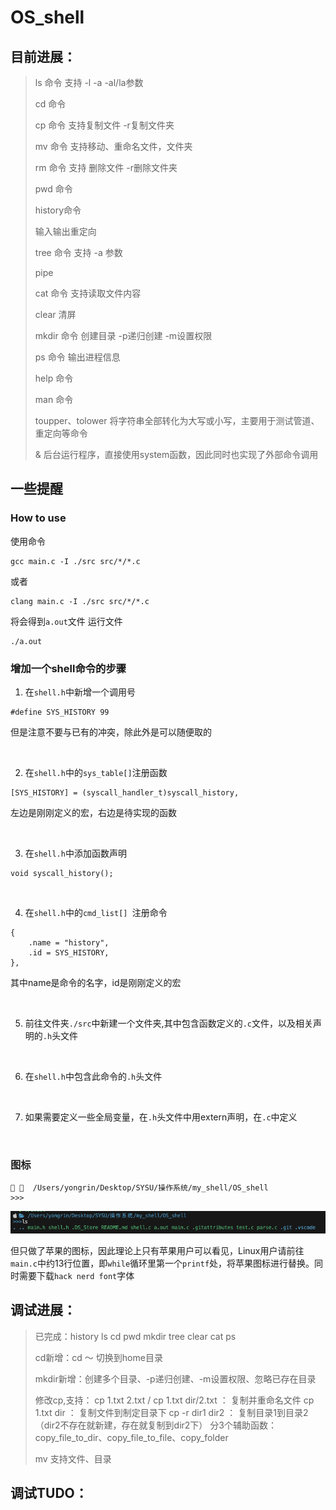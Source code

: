 # OS_shell

## 目前进展：
> ls 命令 支持 -l -a -al/la参数
> 
> cd 命令 
> 
> cp 命令 支持复制文件 -r复制文件夹
> 
> mv 命令 支持移动、重命名文件，文件夹
>
> rm 命令 支持 删除文件 -r删除文件夹
>
> pwd 命令 
>
> history命令
>
> 输入输出重定向
>
> tree 命令 支持 -a 参数
>
> pipe 
>
> cat 命令 支持读取文件内容
>
> clear 清屏
>
> mkdir 命令 创建目录 -p递归创建 -m设置权限
>
> ps 命令 输出进程信息
>
> help 命令
>
> man 命令
>
> toupper、tolower 将字符串全部转化为大写或小写，主要用于测试管道、重定向等命令
>
> & 后台运行程序，直接使用system函数，因此同时也实现了外部命令调用

## 一些提醒

### How to use
使用命令
```
gcc main.c -I ./src src/*/*.c
```
或者
```
clang main.c -I ./src src/*/*.c
```
将会得到`a.out`文件
运行文件
```
./a.out
```

### 增加一个shell命令的步骤
1. 在`shell.h`中新增一个调用号
```
#define SYS_HISTORY 99
```
但是注意不要与已有的冲突，除此外是可以随便取的

</br>

2. 在`shell.h`中的`sys_table[]`注册函数
```
[SYS_HISTORY] = (syscall_handler_t)syscall_history,
```
左边是刚刚定义的宏，右边是待实现的函数

</br>

3. 在`shell.h`中添加函数声明
```
void syscall_history();
```

</br>

4. 在`shell.h`中的`cmd_list[] `注册命令
```
{
    .name = "history",
    .id = SYS_HISTORY,
},
```
其中name是命令的名字，id是刚刚定义的宏

</br>

5. 前往文件夹`./src`中新建一个文件夹,其中包含函数定义的`.c`文件，以及相关声明的`.h`头文件

</br>

6. 在`shell.h`中包含此命令的`.h`头文件

</br>

7. 如果需要定义一些全局变量，在`.h`头文件中用extern声明，在`.c`中定义

</br>


### 图标
```
   /Users/yongrin/Desktop/SYSU/操作系统/my_shell/OS_shell
>>>
```
![](imgs/1.png)

但只做了苹果的图标，因此理论上只有苹果用户可以看见，Linux用户请前往`main.c`中约13行位置，即`while`循环里第一个`printf`处，将苹果图标进行替换。同时需要下载`hack nerd font`字体

## 调试进展： 
> 已完成：history ls cd pwd mkdir tree clear cat ps
> 
> cd新增：cd ～ 切换到home目录
> 
> mkdir新增：创建多个目录、-p递归创建、-m设置权限、忽略已存在目录
>
> 修改cp,支持：
> cp 1.txt 2.txt / cp 1.txt dir/2.txt ： 复制并重命名文件
> cp 1.txt dir ： 复制文件到制定目录下
> cp -r dir1 dir2 ： 复制目录1到目录2（dir2不存在就新建，存在就复制到dir2下）
> 分3个辅助函数：copy_file_to_dir、copy_file_to_file、copy_folder
>
> mv 支持文件、目录

## 调试TUDO：


